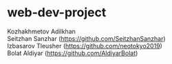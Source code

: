 # web-dev-project
Kozhakhmetov Adilkhan<br/>
Seitzhan Sanzhar (https://github.com/SeitzhanSanzhar)<br/>
Izbasarov Tleusher (https://github.com/neotokyo2019)<br/>
Bolat Aldiyar (https://github.com/AldiyarBolat)
